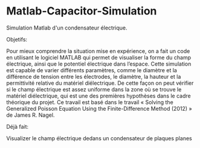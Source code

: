 # Matlab-Capacitor-Simulation

Simulation Matlab d'un condensateur électrique.

Objetifs:

Pour mieux comprendre la situation mise en expérience, on a fait un code en utilisant le logiciel MATLAB qui permet de visualiser la forme du champ électrique, ainsi que le potentiel électrique dans l’espace.
Cette simulation est capable de varier différents paramètres, comme le diamètre et la différence de tension entre les électrodes, le diamètre, la hauteur et la permittivité relative du matériel diélectrique. 
De cette façon on peut vérifier si le champ électrique est assez uniforme dans la zone où se trouve le matériel diélectrique, qui est une des premières hypothèses dans le cadre théorique du projet. Ce travail est basé dans le travail « Solving the Generalized Poisson Equation Using the Finite-Difference Method (2012) » de James R. Nagel. 

Déjà fait:

Visualizer le champ électrique dedans un condensateur de plaques planes 
